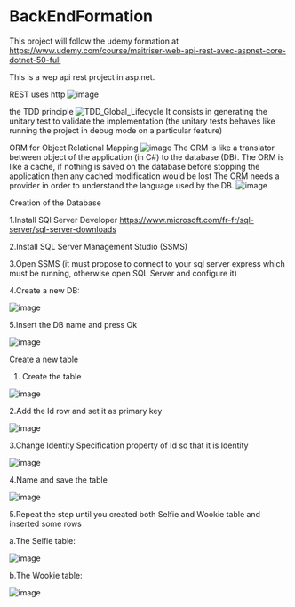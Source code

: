 # BackEndFormation

This project will follow the udemy formation at https://www.udemy.com/course/maitriser-web-api-rest-avec-aspnet-core-dotnet-50-full

This is a wep api rest project in asp.net.

REST uses http
![image](https://github.com/Ystalard/BackEndFormation/assets/58308727/ef40d4da-0587-43d7-9b30-74c713fadd68)


the TDD principle
![TDD_Global_Lifecycle](https://github.com/Ystalard/BackEndFormation/assets/58308727/249da9ef-ab6d-44e2-b893-aa5ffd55bab9)
It consists in generating the unitary test to validate the implementation (the unitary tests behaves like running the project in debug mode on a particular feature)

ORM for Object Relational Mapping
![image](https://github.com/Ystalard/BackEndFormation/assets/58308727/45380884-de47-4a16-a8a3-4de46e7aadc1)
The ORM is like a translator between object of the application (in C#) to the database (DB).
The ORM is like a cache, if nothing is saved on the database before stopping the application then any cached modification would be lost 
The ORM needs a provider in order to understand the language used by the DB.
![image](https://github.com/Ystalard/BackEndFormation/assets/58308727/6c43f5d9-6826-41d8-a730-1104dcffd44c)

Creation of the Database

1.Install SQl Server Developer https://www.microsoft.com/fr-fr/sql-server/sql-server-downloads

2.Install SQL Server Management Studio (SSMS)

3.Open SSMS (it must propose to connect to your sql server express which must be running, otherwise open SQL Server and configure it)

4.Create a new DB:

![image](https://github.com/Ystalard/BackEndFormation/assets/58308727/6cf6c604-f9f7-4dee-8151-a133601b537d)

5.Insert the DB name and press Ok

![image](https://github.com/Ystalard/BackEndFormation/assets/58308727/e1580e9a-3ead-415d-94ca-a305bf8065af)

Create a new table

1. Create the table

![image](https://github.com/Ystalard/BackEndFormation/assets/58308727/22b6a39e-bee7-4d3c-93c3-5c49842cce49)

2.Add the Id row and set it as primary key

![image](https://github.com/Ystalard/BackEndFormation/assets/58308727/4753723a-cb8d-4bed-9cfe-393232fa2980)

3.Change Identity Specification property of Id so that it is Identity

![image](https://github.com/Ystalard/BackEndFormation/assets/58308727/1af52533-9ad3-49bf-b5c8-3295e52a4695)

4.Name and save the table

![image](https://github.com/Ystalard/BackEndFormation/assets/58308727/d70d92d4-71ff-4a58-8e3a-02716d6fe74e)

5.Repeat the step until you  created both Selfie and Wookie table and inserted some rows

  a.The Selfie table:
  
![image](https://github.com/Ystalard/BackEndFormation/assets/58308727/834a2f83-82dc-46f6-852d-10c56e032cb9)

  b.The Wookie table:

![image](https://github.com/Ystalard/BackEndFormation/assets/58308727/e21d8147-9717-42fd-8e3b-01e94d513243)




